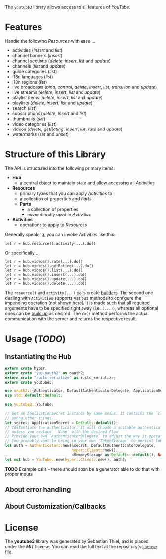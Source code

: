 <!---
DO NOT EDIT !
This file was generated automatically from 'src/mako/README.md.mako'
DO NOT EDIT !
-->
The `youtube3` library allows access to all features of *YouTube*.

# Features

Handle the following *Resources* with ease ... 

* activities (*insert* and *list*)
* channel banners (*insert*)
* channel sections (*delete*, *insert*, *list* and *update*)
* channels (*list* and *update*)
* guide categories (*list*)
* i18n languages (*list*)
* i18n regions (*list*)
* live broadcasts (*bind*, *control*, *delete*, *insert*, *list*, *transition* and *update*)
* live streams (*delete*, *insert*, *list* and *update*)
* playlist items (*delete*, *insert*, *list* and *update*)
* playlists (*delete*, *insert*, *list* and *update*)
* search (*list*)
* subscriptions (*delete*, *insert* and *list*)
* thumbnails (*set*)
* video categories (*list*)
* videos (*delete*, *getRating*, *insert*, *list*, *rate* and *update*)
* watermarks (*set* and *unset*)

# Structure of this Library

The API is structured into the following primary items:

* **Hub**
    * a central object to maintain state and allow accessing all *Activities*
* **Resources**
    * primary types that you can apply *Activities* to
    * a collection of properties and *Parts*
    * **Parts**
        * a collection of properties
        * never directly used in *Activities*
* **Activities**
    * operations to apply to *Resources*

Generally speaking, you can invoke *Activities* like this:

```Rust,ignore
let r = hub.resource().activity(...).do()
```

Or specifically ...

```ignore
let r = hub.videos().rate(...).do()
let r = hub.videos().getRating(...).do()
let r = hub.videos().list(...).do()
let r = hub.videos().insert(...).do()
let r = hub.videos().update(...).do()
let r = hub.videos().delete(...).do()
```

The `resource()` and `activity(...)` calls create [builders][builder-pattern]. The second one dealing with `Activities` 
supports various methods to configure the impending operation (not shown here). It is made such that all required arguments have to be 
specified right away (i.e. `(...)`), whereas all optional ones can be [build up][builder-pattern] as desired.
The `do()` method performs the actual communication with the server and returns the respective result.

# Usage (*TODO*)

## Instantiating the Hub

```Rust
extern crate hyper;
extern crate "yup-oauth2" as oauth2;
extern crate "rustc-serialize" as rustc_serialize;
extern crate youtube3;

use oauth2::{Authenticator, DefaultAuthenticatorDelegate, ApplicationSecret, MemoryStorage};
use std::default::Default;

use youtube3::YouTube;

// Get an ApplicationSecret instance by some means. It contains the `client_id` and `client_secret`, 
// among other things.
let secret: ApplicationSecret = Default::default();
// Instantiate the authenticator. It will choose a suitable authentication flow for you, 
// unless you replace  `None` with the desired Flow
// Provide your own `AuthenticatorDelegate` to adjust the way it operates and get feedback about what's going on
// You probably want to bring in your own `TokenStorage` to persist tokens and retrieve them from storage.
let auth = Authenticator::new(&secret, DefaultAuthenticatorDelegate,
                              hyper::Client::new(),
                              <MemoryStorage as Default>::default(), None);
let mut hub = YouTube::new(hyper::Client::new(), auth);
```

**TODO** Example calls - there should soon be a generator able to do that with proper inputs
## About error handling

## About Customization/Callbacks

[builder-pattern]: http://en.wikipedia.org/wiki/Builder_pattern
[google-go-api]: https://github.com/google/google-api-go-client


# License
The **youtube3** library was generated by Sebastian Thiel, and is placed 
under the *MIT* license.
You can read the full text at the repository's [license file][repo-license].

[repo-license]: https://github.com/Byron/google-apis-rsLICENSE.md

